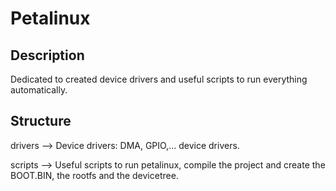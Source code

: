 # Petalinux

## Description 

Dedicated to created device drivers and useful scripts to run everything automatically. 

## Structure 

drivers --> Device drivers: DMA, GPIO,... device drivers. 

scripts --> Useful scripts to run petalinux, compile the project and create the BOOT.BIN, the rootfs and the devicetree.